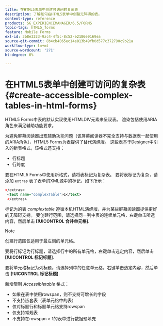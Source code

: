 ```yaml
---
title: 在HTML5表单中创建可访问的复杂表
description: 了解如何在HTML5表单中创建无障碍的表。
content-type: reference
products: SG_EXPERIENCEMANAGER/6.5/FORMS
topic-tags: hTML5_forms
feature: Mobile Forms
exl-id: 3b8e3323-9ac4-4f5c-8c52-e2186e9169ea
source-git-commit: 8b4cb4065ec14e813b49fb0d577c372790c9b21a
workflow-type: tm+mt
source-wordcount: '271'
ht-degree: 0%

---
```


# 在HTML5表单中创建可访问的复杂表 {#create-accessible-complex-tables-in-html-forms}

HTML5 Forms中表的默认实现使用HTMLDIV元素来呈现表。 渲染包括使用ARIA角色来满足辅助功能要求。

为避免屏幕阅读器出现辅助功能问题（该屏幕阅读器不完全支持与数据表一起使用的ARIA角色），HTML5 Forms为表提供了替代演绎版。 这些表基于Designer中引入的新表格式，该格式还支持：

* 行标题
* 行跨度

要在HTML5 Forms中使用新格式，请将表标记为复杂表。 要将表标记为复杂，请添加 `extras` 表子表单的XML源中的标记，如下所示：

```xml
</extras>
 <text name="complexTable">1</text>
 </extras>
```

标记为的表 *complextable* 遵循本机HTML演绎版，并为某些屏幕阅读器提供更好的无障碍支持。  要创建行范围，请选择同一列中表的连续单元格，右键单击所选内容，然后单击 **[!UICONTROL 合并单元格]**.

>[!NOTE]
>
>创建行范围仅适用于最左侧的单元格。

要将行标记为行标题，请选择行中的所有单元格，右键单击选定内容，然后单击 **[!UICONTROL 标记标题]**.

要将单元格标记为列标题，请选择列中的任意单元格，右键单击选定内容，然后单击 **[!UICONTROL 标记标题]**.

新增限制 *Accessibletable* 格式：

* 如果在表中使用rowspan，则不支持可增长的字段
* 不支持嵌套表（表单元格中的表）
* 仅对标题行和标题单元格支持rowspan
* 仅支持常规表
* 不支持在rowspan > 1的表中进行数据预填充
